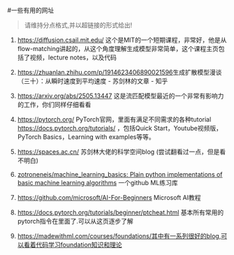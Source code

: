 #一些有用的网址

>   请维持分点格式,并以超链接的形式给出!

1.   <https://diffusion.csail.mit.edu/> 这个是MIT的一个短期课程，非常好，他是从flow-matching讲起的，从这个角度理解生成模型非常简单，这个课程主页包括了视频，lecture notes，以及代码
2.   <https://zhuanlan.zhihu.com/p/1914623406890021596>生成扩散模型漫谈（三十）：从瞬时速度到平均速度 - 苏剑林的文章 - 知乎
3.   <https://arxiv.org/abs/2505.13447> 这是流匹配模型最近的一个非常有影响力的工作，你们同样仔细看看
4.   <https://pytorch.org/> PyTorch官网，里面有满足不同需求的各种tutorial <https://docs.pytorch.org/tutorials/> ，包括Quick Start，Youtube视频版，PyTorch Basics，Learning with examples等等。
5.   <https://spaces.ac.cn/> 苏剑林大佬的科学空间blog (尝试翻看过一点，但是看不明白)

6.   [zotroneneis/machine_learning_basics: Plain python implementations of basic machine learning algorithms](https://github.com/zotroneneis/machine_learning_basics) 一个github ML练习库
7.   <https://github.com/microsoft/AI-For-Beginners> Microsoft AI教程
8.   https://docs.pytorch.org/tutorials/beginner/ptcheat.html 基本所有常用的pytorch指令在里面了.可以从这页逐步了解
9.   https://madewithml.com/courses/foundations/其中有一系列很好的blog,可以看着代码学习foundation知识和理论
